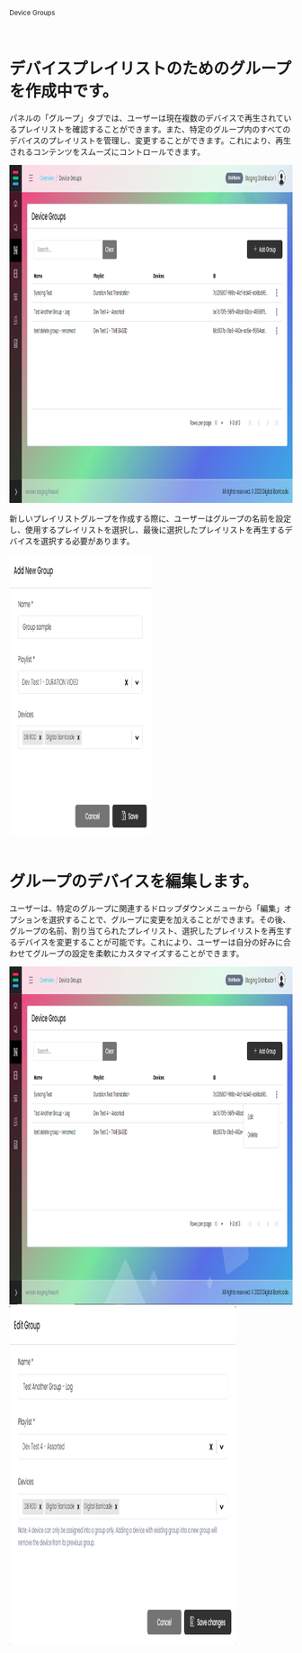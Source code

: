 <small>Device Groups</small>

<br />
<h1>デバイスプレイリストのためのグループを作成中です。</h1>
<div class="description">
    <p>
        パネルの「グループ」タブでは、ユーザーは現在複数のデバイスで再生されているプレイリストを確認することができます。また、特定のグループ内のすべてのデバイスのプレイリストを管理し、変更することができます。これにより、再生されるコンテンツをスムーズにコントロールできます。
    </p>
    <img src="/images/image19.png" alt="group_create_playlist" width="100%" height="600">
</div>
<div class="description">
    <p>
        新しいプレイリストグループを作成する際に、ユーザーはグループの名前を設定し、使用するプレイリストを選択し、最後に選択したプレイリストを再生するデバイスを選択する必要があります。
    </p>
    <img src="/images/image4.png" alt="add_new_group" width="50%" height="500">
</div>

<br />
<h1>グループのデバイスを編集します。</h1>
<div class="description">
    <p>
        ユーザーは、特定のグループに関連するドロップダウンメニューから「編集」オプションを選択することで、グループに変更を加えることができます。その後、グループの名前、割り当てられたプレイリスト、選択したプレイリストを再生するデバイスを変更することが可能です。これにより、ユーザーは自分の好みに合わせてグループの設定を柔軟にカスタマイズすることができます。
    </p>
    <img src="/images/image15.png" alt="device_group" width="100%" height="600">
    <img src="/images/image7.png" alt="device_group" width="80%" height="600">
</div>
